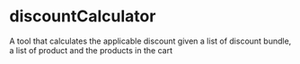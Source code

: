 # discountCalculator
A tool that calculates the applicable discount given a list of discount bundle, a list of product and the products in the cart
